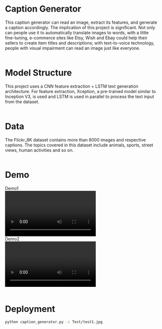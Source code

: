 # Caption Generator
This caption generator can read an image, extract its features, and 
generate a caption accordingly. The implication of this project is 
significant. Not only can people use it to automatically translate images
to words, with a little fine-tuning, e-commerce sites like Etsy, Wish and Ebay could help their 
sellers to create item titles and descriptions; with text-to-voice technology, people with visual impairment
can read an image just like everyone.
</br> </br>

# Model Structure
This project uses a CNN feature extraction + LSTM text generation
architecture. For feature extraction, Xception, a pre-trained model
similar to Inception V3, is used and LSTM is used in parallel to process
the text input from the dataset.
 </br> </br>
 
 # Data
 The Flickr_8K dataset contains more than 8000 images and respective captions. 
 The topics covered in this dataset include animals, sports, street views, human activities
 and so on.
  </br> </br>
 
 # Demo
 Demo1  
  ![](demo2.MOV)
  </br>
 Demo2  
  ![](demo1.MOV)
    </br> </br>
 
 # Deployment
 ```bash
 python caption_generator.py -i Test/test1.jpg
 ```

 

 
 
